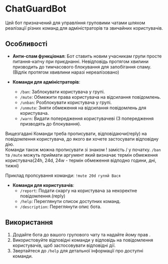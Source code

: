 # ChatGuardBot

Цей бот призначений для управління груповими чатами шляхом реалізації різних команд для адміністраторів та звичайних користувачів.

## Особливості

- **Анти-спам функціонал**: Бот ставить новим учасникам групи просте питання-капчу при приєднанні. Невідповідь протягом хвилини призводить до тимчасового блокування для запобігання спаму.(Відлік протягом хвивлини наразі нереалізовано)

- **Команди для адміністраторів**:
  - `/ban`: Заблокувати користувача у групі.
  - `/mute`: Обмежити права користувача на відсилання повідомлень.
  - `/unban`: Розблокувати користувача у групі.
  - `/unmute`: Зняти обмеження на відсилання повідомлень для користувача.
  - `/warn`: Видати попередження користувачеві (3 попередження призводять до блокування).

Вищезгадані Команди треба прописувати, відповідаючи(reply) на повідомлення користувача, до якого ви хочете застосувати відповідну дію.
<br>
Команди також можна прописувати зі знаком ! замість / у початку.
`/ban` та `/mute` можуть приймати аргумент який визначає термін обмеження користувача(24h, 24d, 24w - термін обмеження відподно години, дні, тижні)  

Приклад пропсування команди: `!mute 20d гуляй Вася`

- **Команди для користувачів**:
  - `/report`: Подати скаргу на користувача за некоректне повідомлення.(reply)
  - `/help`: Переглянути список доступних команд.
  - `/description`: Переглянути опис бота.

## Використання

1. Додайте бота до вашого групового чату та надайте йому прав .
2. Використовуйте відповідні команди у відповідь на повідомлення користувачів, щоб застосовувати відповідні дії.
3. Звертайтеся до `/help` для детальної інформації про доступні команди.
